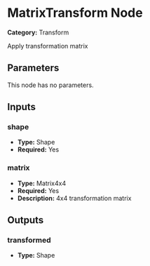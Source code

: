 
# MatrixTransform Node

**Category:** Transform

Apply transformation matrix

## Parameters

This node has no parameters.

## Inputs


### shape
- **Type:** Shape
- **Required:** Yes



### matrix
- **Type:** Matrix4x4
- **Required:** Yes
- **Description:** 4x4 transformation matrix


## Outputs


### transformed
- **Type:** Shape




